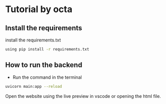 # Tutorial by octa
 ## Install the requirements
 install the requirements.txt
 ```bash
 using pip install -r requirements.txt
 ```
 ## How to run the backend
 - Run the command in the terminal
 ```bash
 uvicorn main:app --reload
 ```
  Open the website using the live preview in vscode or opening the html file.

